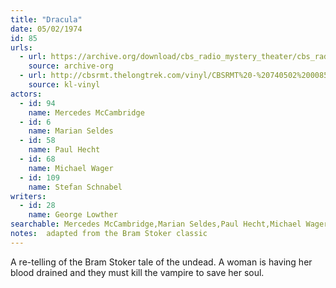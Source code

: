 ```yaml
---
title: "Dracula"
date: 05/02/1974
id: 85
urls: 
  - url: https://archive.org/download/cbs_radio_mystery_theater/cbs_radio_mystery_theater-0051-0100.zip/cbs_radio_mystery_theater-0051-0100%2Fcbsrmt_0085_dracula.mp3
    source: archive-org
  - url: http://cbsrmt.thelongtrek.com/vinyl/CBSRMT%20-%20740502%200085%20Dracula_afrts.mp3
    source: kl-vinyl
actors:  
  - id: 94
    name: Mercedes McCambridge  
  - id: 6
    name: Marian Seldes  
  - id: 58
    name: Paul Hecht  
  - id: 68
    name: Michael Wager  
  - id: 109
    name: Stefan Schnabel
writers:  
  - id: 28
    name: George Lowther
searchable: Mercedes McCambridge,Marian Seldes,Paul Hecht,Michael Wager,Stefan Schnabel George Lowther
notes:  adapted from the Bram Stoker classic
---
```

A re-telling of the Bram Stoker tale of the undead. A woman is having her blood drained and they must kill the vampire to save her soul.